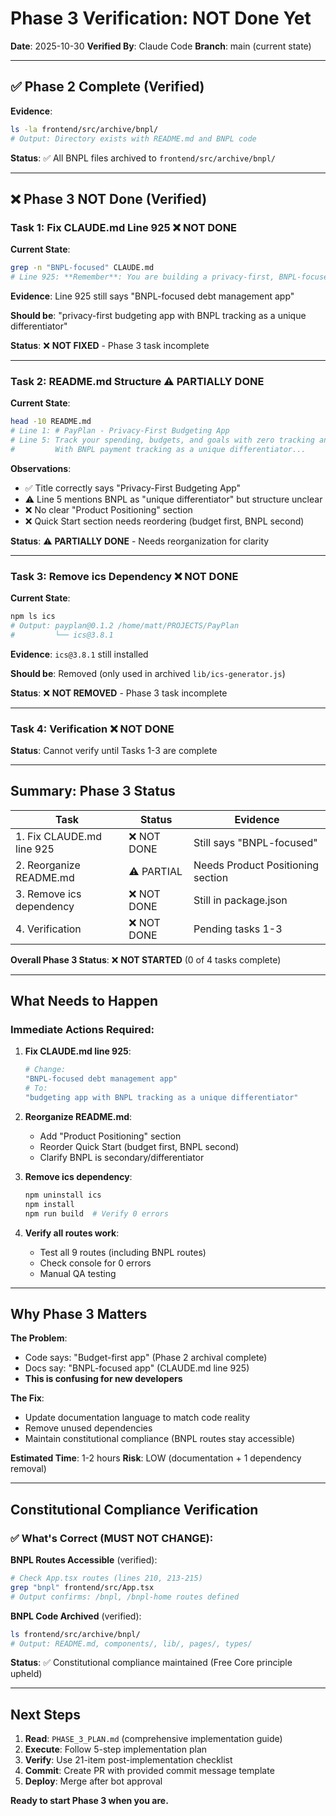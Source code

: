 # Phase 3 Verification: NOT Done Yet

**Date**: 2025-10-30
**Verified By**: Claude Code
**Branch**: main (current state)

---

## ✅ Phase 2 Complete (Verified)

**Evidence**:
```bash
ls -la frontend/src/archive/bnpl/
# Output: Directory exists with README.md and BNPL code
```

**Status**: ✅ All BNPL files archived to `frontend/src/archive/bnpl/`

---

## ❌ Phase 3 NOT Done (Verified)

### Task 1: Fix CLAUDE.md Line 925 ❌ NOT DONE

**Current State**:
```bash
grep -n "BNPL-focused" CLAUDE.md
# Line 925: **Remember**: You are building a privacy-first, BNPL-focused debt management app...
```

**Evidence**: Line 925 still says "BNPL-focused debt management app"

**Should be**: "privacy-first budgeting app with BNPL tracking as a unique differentiator"

**Status**: ❌ **NOT FIXED** - Phase 3 task incomplete

---

### Task 2: README.md Structure ⚠️ PARTIALLY DONE

**Current State**:
```bash
head -10 README.md
# Line 1: # PayPlan - Privacy-First Budgeting App
# Line 5: Track your spending, budgets, and goals with zero tracking and local-only storage.
#         With BNPL payment tracking as a unique differentiator...
```

**Observations**:
- ✅ Title correctly says "Privacy-First Budgeting App"
- ⚠️ Line 5 mentions BNPL as "unique differentiator" but structure unclear
- ❌ No clear "Product Positioning" section
- ❌ Quick Start section needs reordering (budget first, BNPL second)

**Status**: ⚠️ **PARTIALLY DONE** - Needs reorganization for clarity

---

### Task 3: Remove ics Dependency ❌ NOT DONE

**Current State**:
```bash
npm ls ics
# Output: payplan@0.1.2 /home/matt/PROJECTS/PayPlan
#         └── ics@3.8.1
```

**Evidence**: `ics@3.8.1` still installed

**Should be**: Removed (only used in archived `lib/ics-generator.js`)

**Status**: ❌ **NOT REMOVED** - Phase 3 task incomplete

---

### Task 4: Verification ❌ NOT DONE

**Status**: Cannot verify until Tasks 1-3 are complete

---

## Summary: Phase 3 Status

| Task | Status | Evidence |
|------|--------|----------|
| 1. Fix CLAUDE.md line 925 | ❌ NOT DONE | Still says "BNPL-focused" |
| 2. Reorganize README.md | ⚠️ PARTIAL | Needs Product Positioning section |
| 3. Remove ics dependency | ❌ NOT DONE | Still in package.json |
| 4. Verification | ❌ NOT DONE | Pending tasks 1-3 |

**Overall Phase 3 Status**: ❌ **NOT STARTED** (0 of 4 tasks complete)

---

## What Needs to Happen

### Immediate Actions Required:

1. **Fix CLAUDE.md line 925**:
   ```bash
   # Change:
   "BNPL-focused debt management app"
   # To:
   "budgeting app with BNPL tracking as a unique differentiator"
   ```

2. **Reorganize README.md**:
   - Add "Product Positioning" section
   - Reorder Quick Start (budget first, BNPL second)
   - Clarify BNPL is secondary/differentiator

3. **Remove ics dependency**:
   ```bash
   npm uninstall ics
   npm install
   npm run build  # Verify 0 errors
   ```

4. **Verify all routes work**:
   - Test all 9 routes (including BNPL routes)
   - Check console for 0 errors
   - Manual QA testing

---

## Why Phase 3 Matters

**The Problem**:
- Code says: "Budget-first app" (Phase 2 archival complete)
- Docs say: "BNPL-focused app" (CLAUDE.md line 925)
- **This is confusing for new developers**

**The Fix**:
- Update documentation language to match code reality
- Remove unused dependencies
- Maintain constitutional compliance (BNPL routes stay accessible)

**Estimated Time**: 1-2 hours
**Risk**: LOW (documentation + 1 dependency removal)

---

## Constitutional Compliance Verification

### ✅ What's Correct (MUST NOT CHANGE):

**BNPL Routes Accessible** (verified):
```bash
# Check App.tsx routes (lines 210, 213-215)
grep "bnpl" frontend/src/App.tsx
# Output confirms: /bnpl, /bnpl-home routes defined
```

**BNPL Code Archived** (verified):
```bash
ls frontend/src/archive/bnpl/
# Output: README.md, components/, lib/, pages/, types/
```

**Status**: ✅ Constitutional compliance maintained (Free Core principle upheld)

---

## Next Steps

1. **Read**: `PHASE_3_PLAN.md` (comprehensive implementation guide)
2. **Execute**: Follow 5-step implementation plan
3. **Verify**: Use 21-item post-implementation checklist
4. **Commit**: Create PR with provided commit message template
5. **Deploy**: Merge after bot approval

**Ready to start Phase 3 when you are.**

